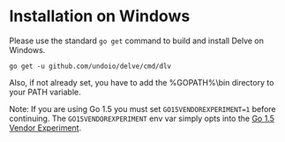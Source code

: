 # Installation on Windows

Please use the standard `go get` command to build and install Delve on Windows.

```
go get -u github.com/undoio/delve/cmd/dlv
```

Also, if not already set, you have to add the %GOPATH%\bin directory to your PATH variable.

Note: If you are using Go 1.5 you must set `GO15VENDOREXPERIMENT=1` before continuing. The `GO15VENDOREXPERIMENT` env var simply opts into the [Go 1.5 Vendor Experiment](https://docs.google.com/document/d/1Bz5-UB7g2uPBdOx-rw5t9MxJwkfpx90cqG9AFL0JAYo/).
